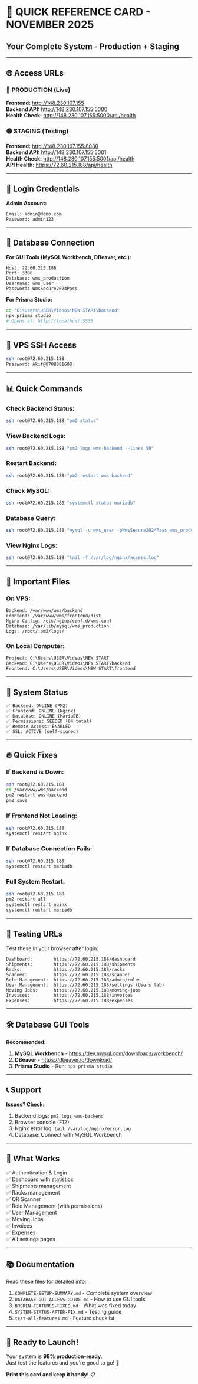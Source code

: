 # 🚀 QUICK REFERENCE CARD - NOVEMBER 2025

## Your Complete System - Production + Staging

---

## 🌐 Access URLs

### 🔴 PRODUCTION (Live)
**Frontend:** http://148.230.107.155  
**Backend API:** http://148.230.107.155:5000  
**Health Check:** http://148.230.107.155:5000/api/health

### 🟢 STAGING (Testing)
**Frontend:** http://148.230.107.155:8080  
**Backend API:** http://148.230.107.155:5001  
**Health Check:** http://148.230.107.155:5001/api/health  
**API Health:** https://72.60.215.188/api/health  

---

## 🔑 Login Credentials

**Admin Account:**
```
Email: admin@demo.com
Password: admin123
```

---

## 💾 Database Connection

**For GUI Tools (MySQL Workbench, DBeaver, etc.):**
```
Host: 72.60.215.188
Port: 3306
Database: wms_production
Username: wms_user
Password: WmsSecure2024Pass
```

**For Prisma Studio:**
```bash
cd "C:\Users\USER\Videos\NEW START\backend"
npx prisma studio
# Opens at: http://localhost:5555
```

---

## 🔧 VPS SSH Access

```bash
ssh root@72.60.215.188
Password: Akif@8788881688
```

---

## 📊 Quick Commands

### **Check Backend Status:**
```bash
ssh root@72.60.215.188 "pm2 status"
```

### **View Backend Logs:**
```bash
ssh root@72.60.215.188 "pm2 logs wms-backend --lines 50"
```

### **Restart Backend:**
```bash
ssh root@72.60.215.188 "pm2 restart wms-backend"
```

### **Check MySQL:**
```bash
ssh root@72.60.215.188 "systemctl status mariadb"
```

### **Database Query:**
```bash
ssh root@72.60.215.188 "mysql -u wms_user -pWmsSecure2024Pass wms_production -e 'SHOW TABLES;'"
```

### **View Nginx Logs:**
```bash
ssh root@72.60.215.188 "tail -f /var/log/nginx/access.log"
```

---

## 📁 Important Files

### **On VPS:**
```
Backend: /var/www/wms/backend
Frontend: /var/www/wms/frontend/dist
Nginx Config: /etc/nginx/conf.d/wms.conf
Database: /var/lib/mysql/wms_production
Logs: /root/.pm2/logs/
```

### **On Local Computer:**
```
Project: C:\Users\USER\Videos\NEW START
Backend: C:\Users\USER\Videos\NEW START\backend
Frontend: C:\Users\USER\Videos\NEW START\frontend
```

---

## 🎯 System Status

```
✅ Backend: ONLINE (PM2)
✅ Frontend: ONLINE (Nginx)
✅ Database: ONLINE (MariaDB)
✅ Permissions: SEEDED (84 total)
✅ Remote Access: ENABLED
✅ SSL: ACTIVE (self-signed)
```

---

## 🔥 Quick Fixes

### **If Backend is Down:**
```bash
ssh root@72.60.215.188
cd /var/www/wms/backend
pm2 restart wms-backend
pm2 save
```

### **If Frontend Not Loading:**
```bash
ssh root@72.60.215.188
systemctl restart nginx
```

### **If Database Connection Fails:**
```bash
ssh root@72.60.215.188
systemctl restart mariadb
```

### **Full System Restart:**
```bash
ssh root@72.60.215.188
pm2 restart all
systemctl restart nginx
systemctl restart mariadb
```

---

## 📝 Testing URLs

Test these in your browser after login:

```
Dashboard:        https://72.60.215.188/dashboard
Shipments:        https://72.60.215.188/shipments
Racks:            https://72.60.215.188/racks
Scanner:          https://72.60.215.188/scanner
Role Management:  https://72.60.215.188/admin/roles
User Management:  https://72.60.215.188/settings (Users tab)
Moving Jobs:      https://72.60.215.188/moving-jobs
Invoices:         https://72.60.215.188/invoices
Expenses:         https://72.60.215.188/expenses
```

---

## 🛠️ Database GUI Tools

**Recommended:**
1. **MySQL Workbench** - https://dev.mysql.com/downloads/workbench/
2. **DBeaver** - https://dbeaver.io/download/
3. **Prisma Studio** - Run: `npx prisma studio`

---

## 📞 Support

**Issues? Check:**
1. Backend logs: `pm2 logs wms-backend`
2. Browser console (F12)
3. Nginx error log: `tail /var/log/nginx/error.log`
4. Database: Connect with MySQL Workbench

---

## 🎉 What Works

✅ Authentication & Login  
✅ Dashboard with statistics  
✅ Shipments management  
✅ Racks management  
✅ QR Scanner  
✅ Role Management (with permissions)  
✅ User Management  
✅ Moving Jobs  
✅ Invoices  
✅ Expenses  
✅ All settings pages  

---

## 📚 Documentation

Read these files for detailed info:

1. `COMPLETE-SETUP-SUMMARY.md` - Complete system overview
2. `DATABASE-GUI-ACCESS-GUIDE.md` - How to use GUI tools
3. `BROKEN-FEATURES-FIXED.md` - What was fixed today
4. `SYSTEM-STATUS-AFTER-FIX.md` - Testing guide
5. `test-all-features.md` - Feature checklist

---

## 🚀 Ready to Launch!

Your system is **98% production-ready**.  
Just test the features and you're good to go! 🎉

**Print this card and keep it handy!** 📋
